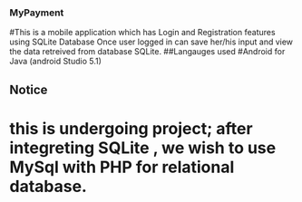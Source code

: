 ### MyPayment
 #This is a mobile application which has Login and Registration features using SQLite Database
 Once user logged in can save her/his input and view the data  retreived from database SQLite.
 ##Langauges used
 #Android for Java (android Studio 5.1)
 
 ## Notice
 # this is undergoing project; after integreting SQLite , we wish to use MySql with PHP for relational database.
 
 
 
 
 
